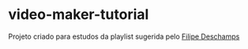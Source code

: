 # video-maker-tutorial
Projeto criado para estudos da playlist sugerida pelo [Filipe Deschamps](https://www.youtube.com/playlist?list=PLMdYygf53DP4YTVeu0JxVnWq01uXrLwHi)
